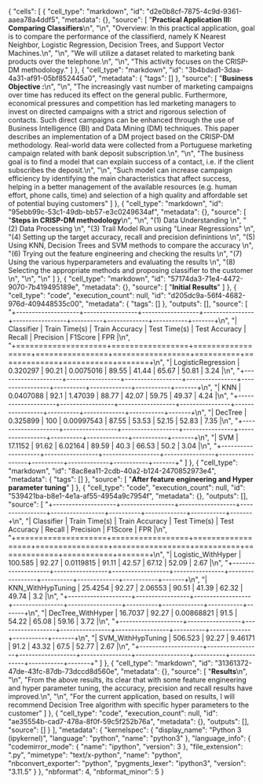 {
 "cells": [
  {
   "cell_type": "markdown",
   "id": "d2e0b8cf-7875-4c9d-9361-aaea78a4ddf5",
   "metadata": {},
   "source": [
    "**Practical Application III: Comparing Classifiers**\n",
    "\n",
    "Overview: In this practical application, goal is to compare the performance of the classifierd, namely K Nearest Neighbor, Logistic Regression, Decision Trees, and Support Vector Machines.\n",
    "\n",
    "We will utilize a dataset related to marketing bank products over the telephone.\n",
    "\n",
    "This activity focuses on the CRISP-DM methodology."
   ]
  },
  {
   "cell_type": "markdown",
   "id": "3b4bdad1-3daa-4a31-af91-05bf852445a0",
   "metadata": {
    "tags": []
   },
   "source": [
    "**Business Objective :**\n",
    "\n",
    "The increasingly vast number of marketing campaigns over time has reduced its effect on the general public. Furthermore, economical pressures and competition has led marketing managers to invest on directed campaigns with a strict and rigorous selection of contacts. Such direct campaigns can be enhanced through the use of Business Intelligence (BI) and Data Mining (DM) techniques. This paper describes an implementation of a DM project based on the CRISP-DM methodology. Real-world data were collected from a Portuguese marketing campaign related with bank deposit subscription.\n",
    "\n",
    "The business goal is to find a model that can explain success of a contact, i.e. if the client subscribes the deposit.\n",
    "\n",
    "Such model can increase campaign efficiency by identifying the main characteristics that affect success, helping in a better management of the available resources (e.g. human effort, phone calls, time) and selection of a high quality and affordable set of potential buying customers"
   ]
  },
  {
   "cell_type": "markdown",
   "id": "95ebb99c-53c1-49db-bb57-e3c0249634af",
   "metadata": {},
   "source": [
    "**Steps in CRISP-DM methodology**\n",
    "\n",
    "(1) Data Understanding     \n",
    "(2) Data Processing      \n",
    "(3) Trail Model Run using \"Linear Regressions\"     \n",
    "(4) Setting up the target accuracy, recall and precision definintions     \n",
    "(5) Using KNN, Decision Trees and SVM methods to compare the accuracy      \n",
    "(6) Trying out the feature engineering and checking the results        \n",
    "(7) Using the various hyperparameters and evaluating the results        \n",
    "(8) Selecting the appropriate methods and proposing classifier to the customer          \n",
    "\n",
    "\n"
   ]
  },
  {
   "cell_type": "markdown",
   "id": "57174da3-71e4-4472-9070-7b419495189e",
   "metadata": {},
   "source": [
    "**Initial Results**"
   ]
  },
  {
   "cell_type": "code",
   "execution_count": null,
   "id": "d205dc9a-56f4-4682-976d-409448535c00",
   "metadata": {
    "tags": []
   },
   "outputs": [],
   "source": [
    "+--------------------+-----------------+------------------+----------------+-----------------+----------+-------------+-----------+-------+\n",
    "| Classifier         |   Train Time(s) |   Train Accuracy |   Test Time(s) |   Test Accuracy |   Recall |   Precision |   F1Score |   FPR |\n",
    "+====================+=================+==================+================+=================+==========+=============+===========+=======+\n",
    "| LogisticRegression |       0.320297  |            90.21 |     0.0075016  |           89.55 |    41.44 |       65.67 |     50.81 |  3.24 |\n",
    "+--------------------+-----------------+------------------+----------------+-----------------+----------+-------------+-----------+-------+\n",
    "| KNN                |       0.0407088 |            92.1  |     1.47039    |           88.77 |    42.07 |       59.75 |     49.37 |  4.24 |\n",
    "+--------------------+-----------------+------------------+----------------+-----------------+----------+-------------+-----------+-------+\n",
    "| DecTree            |       0.325899  |           100    |     0.00997543 |           87.55 |    53.53 |       52.15 |     52.83 |  7.35 |\n",
    "+--------------------+-----------------+------------------+----------------+-----------------+----------+-------------+-----------+-------+\n",
    "| SVM                |      17.1152    |            91.62 |     6.02164    |           89.59 |    40.3  |       66.53 |     50.2  |  3.04 |\n",
    "+--------------------+-----------------+------------------+----------------+-----------------+----------+-------------+-----------+-------+"
   ]
  },
  {
   "cell_type": "markdown",
   "id": "8ac8ea11-2cdb-40a2-b124-2470852973e4",
   "metadata": {
    "tags": []
   },
   "source": [
    "**After feature engineering and Hyper parameter tuning**"
   ]
  },
  {
   "cell_type": "code",
   "execution_count": null,
   "id": "539421ba-b8e1-4e1a-af55-4954a9c7954f",
   "metadata": {},
   "outputs": [],
   "source": [
    "+--------------------+-----------------+------------------+----------------+-----------------+----------+-------------+-----------+-------+\n",
    "| Classifier         |   Train Time(s) |   Train Accuracy |   Test Time(s) |   Test Accuracy |   Recall |   Precision |   F1Score |   FPR |\n",
    "+====================+=================+==================+================+=================+==========+=============+===========+=======+\n",
    "| Logistic_WithHyper |        100.585  |            92.27 |     0.0119815  |           91.11 |    42.57 |       67.12 |     52.09 |  2.67 |\n",
    "+--------------------+-----------------+------------------+----------------+-----------------+----------+-------------+-----------+-------+\n",
    "| KNN_WithHypTuning  |         25.4254 |            92.27 |     2.06553    |           90.51 |    41.39 |       62.32 |     49.74 |  3.2  |\n",
    "+--------------------+-----------------+------------------+----------------+-----------------+----------+-------------+-----------+-------+\n",
    "| DecTree_WithHyper  |         16.7037 |            92.27 |     0.00868821 |           91.5  |    54.22 |       65.08 |     59.16 |  3.72 |\n",
    "+--------------------+-----------------+------------------+----------------+-----------------+----------+-------------+-----------+-------+\n",
    "| SVM_WithHypTuning  |        506.523  |            92.27 |     9.46171    |           91.2  |    43.32 |       67.5  |     52.77 |  2.67 |\n",
    "+--------------------+-----------------+------------------+----------------+-----------------+----------+-------------+-----------+-------+"
   ]
  },
  {
   "cell_type": "markdown",
   "id": "31361372-47de-43fc-87db-73dccd8d560e",
   "metadata": {},
   "source": [
    "**Results**\n",
    "\n",
    "From the above results, its clear that with some feature engineering and hyper parameter tuning, the accuracy, precision and recall results have improved.\n",
    "\n",
    "For the current application, based on results, I will recommend Decision Tree algorithm with specific hyper parameters to the customer"
   ]
  },
  {
   "cell_type": "code",
   "execution_count": null,
   "id": "ae35554b-cad7-478a-8f0f-59c5f252b76a",
   "metadata": {},
   "outputs": [],
   "source": []
  }
 ],
 "metadata": {
  "kernelspec": {
   "display_name": "Python 3 (ipykernel)",
   "language": "python",
   "name": "python3"
  },
  "language_info": {
   "codemirror_mode": {
    "name": "ipython",
    "version": 3
   },
   "file_extension": ".py",
   "mimetype": "text/x-python",
   "name": "python",
   "nbconvert_exporter": "python",
   "pygments_lexer": "ipython3",
   "version": "3.11.5"
  }
 },
 "nbformat": 4,
 "nbformat_minor": 5
}
